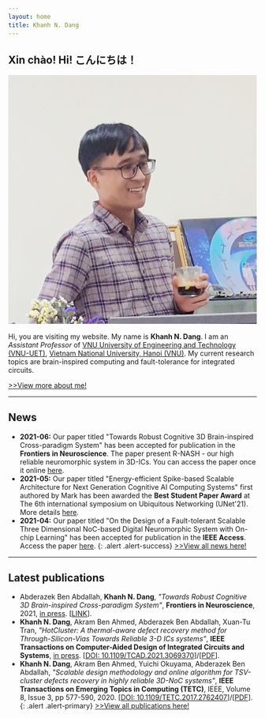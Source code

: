 ```yaml
---
layout: home
title: Khanh N. Dang
---
```

## Xin chào!  Hi! こんにちは！

<img src="images/me_SISLAB.jpg" class="avatar" alt="Avatar">

Hi, you are visiting my website. My name is **Khanh N. Dang**.
I am an *Assistant Professor* of [VNU University of Engineering and Technology (VNU-UET)](https://e.uet.vnu.edu.vn/), [Vietnam National University, Hanoi (VNU)](https://vnu.edu.vn/eng/). My current research topics are brain-inspired computing and fault-tolerance for integrated circuits.

[>>View more about me!](./about)


---

## News
- **2021-06:** Our paper titled "Towards Robust Cognitive 3D Brain-inspired Cross-paradigm System" has been accepted for publication in the **Frontiers in Neuroscience**. The paper present R-NASH - our high reliable neuromorphic system in 3D-ICs. You can access the paper once it online [here](https://www.frontiersin.org/articles/10.3389/fnins.2021.690208).
- **2021-05:** Our paper titled "Energy-efficient Spike-based Scalable Architecture for Next Generation Cognitive AI Computing Systems" first authored by Mark has been awarded the **Best Student Paper Award** at The 6th international symposium on Ubiquitous Networking (UNet'21). More details [here](./2021/05/22/Best_Paper_Award_Unet.html).
- **2021-04:** Our paper titled "On the Design of a Fault-tolerant Scalable Three Dimensional NoC-based Digital
Neuromorphic System with On-chip Learning" has been accepted for publication in the **IEEE Access**. Access the paper
[here](https://doi.org/10.1109/ACCESS.2021.3071089).
{: .alert .alert-success}
[>>View all news here!](./all_news)

---

## Latest publications
- Abderazek Ben Abdallah, **Khanh N. Dang**, *"Towards Robust Cognitive 3D Brain-inspired Cross-paradigm System"*, **Frontiers in Neuroscience**, 2021, <a role="button" href="https://www.frontiersin.org/articles/10.3389/fnins.2021.690208" class="btn btn-success btn-sm">in press</a>. \[[LINK](https://www.frontiersin.org/articles/10.3389/fnins.2021.690208)\].
- **Khanh N. Dang**, Akram Ben Ahmed, Abderazek Ben Abdallah, Xuan-Tu Tran, *"HotCluster: A thermal-aware defect recovery method for Through-Silicon-Vias Towards Reliable 3-D ICs systems"*, **IEEE Transactions on Computer-Aided Design of Integrated Circuits and Systems**, <a role="button" href="https://doi.org/10.1109/TCAD.2021.3069370" class="btn btn-success btn-sm">in press</a>. \[[DOI: 10.1109/TCAD.2021.3069370](https://doi.org/10.1109/TCAD.2021.3069370)\]/\[[PDF](./share/pubs/TCAD-2021.pdf)\].
- **Khanh N. Dang**, Akram Ben Ahmed, Yuichi Okuyama, Abderazek Ben Abdallah, *"Scalable design methodology and online algorithm for TSV-cluster defects recovery in highly reliable 3D-NoC systems"*, **IEEE Transactions on Emerging Topics in Computing (TETC)**, IEEE, Volume 8, Issue 3, pp 577-590, 2020. \[[DOI: 10.1109/TETC.2017.2762407](https://doi.org/10.1109/TETC.2017.2762407)\]/\[[PDF](./share/pubs/TETC-2017.pdf)\].
{: .alert .alert-primary}
[>>View all publications here!](./pub)
